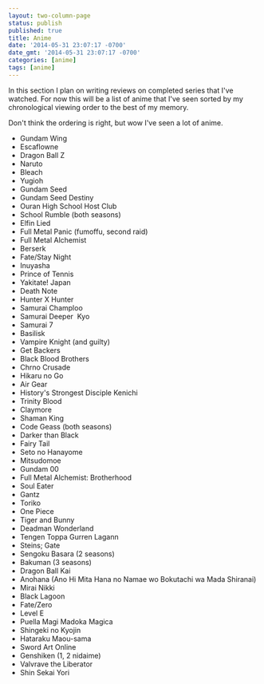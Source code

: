 ```yaml
---
layout: two-column-page
status: publish
published: true
title: Anime
date: '2014-05-31 23:07:17 -0700'
date_gmt: '2014-05-31 23:07:17 -0700'
categories: [anime]
tags: [anime]
---
```

<p>In this section I plan on writing reviews on completed series that I've watched. For now this will be a list of anime that I've seen sorted by my chronological viewing order to the best of my memory.</p>
<p>Don't think the ordering is right, but wow I've seen a lot of anime.</p>
<ul>
<li>Gundam Wing</li>
<li>Escaflowne</li>
<li>Dragon Ball Z</li>
<li>Naruto</li>
<li>Bleach</li>
<li>Yugioh</li>
<li>Gundam Seed</li>
<li>Gundam Seed Destiny</li>
<li>Ouran High School Host Club</li>
<li>School Rumble (both seasons)</li>
<li>Elfin Lied</li>
<li>Full Metal Panic (fumoffu, second raid)</li>
<li>Full Metal Alchemist</li>
<li>Berserk</li>
<li>Fate&#47;Stay Night</li>
<li>Inuyasha</li>
<li>Prince of Tennis</li>
<li>Yakitate! Japan</li>
<li>Death Note</li>
<li>Hunter X Hunter</li>
<li>Samurai Champloo</li>
<li>Samurai Deeper&nbsp; Kyo</li>
<li>Samurai 7</li>
<li>Basilisk</li>
<li>Vampire Knight (and guilty)</li>
<li>Get Backers</li>
<li>Black Blood Brothers</li>
<li>Chrno Crusade</li>
<li>Hikaru no Go</li>
<li>Air Gear</li>
<li>History's Strongest Disciple Kenichi</li>
<li>Trinity Blood</li>
<li>Claymore</li>
<li>Shaman King</li>
<li>Code Geass (both seasons)</li>
<li>Darker than Black</li>
<li>Fairy Tail</li>
<li>Seto no Hanayome</li>
<li>Mitsudomoe</li>
<li>Gundam 00</li>
<li>Full Metal Alchemist: Brotherhood</li>
<li>Soul Eater</li>
<li>Gantz</li>
<li>Toriko</li>
<li>One Piece</li>
<li>Tiger and Bunny</li>
<li>Deadman Wonderland</li>
<li>Tengen Toppa Gurren Lagann</li>
<li>Steins; Gate</li>
<li>Sengoku Basara (2 seasons)</li>
<li>Bakuman (3 seasons)</li>
<li>Dragon Ball Kai</li>
<li>Anohana (Ano Hi Mita Hana no Namae wo Bokutachi wa Mada Shiranai)</li>
<li>Mirai Nikki</li>
<li>Black Lagoon</li>
<li>Fate&#47;Zero</li>
<li>Level E</li>
<li>Puella Magi Madoka Magica</li>
<li>Shingeki no Kyojin</li>
<li>Hataraku Maou-sama</li>
<li>Sword Art Online</li>
<li>Genshiken (1, 2 nidaime)</li>
<li>Valvrave the Liberator</li>
<li>Shin Sekai Yori</li><br />
</ul>
